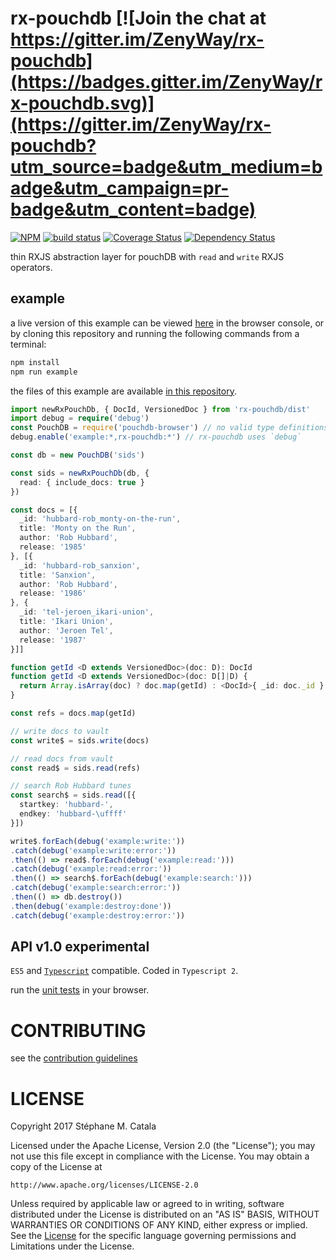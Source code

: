 # rx-pouchdb [![Join the chat at https://gitter.im/ZenyWay/rx-pouchdb](https://badges.gitter.im/ZenyWay/rx-pouchdb.svg)](https://gitter.im/ZenyWay/rx-pouchdb?utm_source=badge&utm_medium=badge&utm_campaign=pr-badge&utm_content=badge)
[![NPM](https://nodei.co/npm/rx-pouchdb.png?compact=true)](https://nodei.co/npm/rx-pouchdb/)
[![build status](https://travis-ci.org/ZenyWay/rx-pouchdb.svg?branch=master)](https://travis-ci.org/ZenyWay/rx-pouchdb)
[![Coverage Status](https://coveralls.io/repos/github/ZenyWay/rx-pouchdb/badge.svg?branch=master)](https://coveralls.io/github/ZenyWay/rx-pouchdb?branch=master)
[![Dependency Status](https://gemnasium.com/badges/github.com/ZenyWay/rx-pouchdb.svg)](https://gemnasium.com/github.com/ZenyWay/rx-pouchdb)

thin RXJS abstraction layer for pouchDB with
`read` and `write` RXJS operators.

## example
a live version of this example can be viewed [here](https://cdn.rawgit.com/ZenyWay/rx-pouchdb/v1.1.1-experimental/spec/example/index.html)
in the browser console,
or by cloning this repository and running the following commands from a terminal:
```bash
npm install
npm run example
```
the files of this example are available [in this repository](./spec/example).

```ts
import newRxPouchDb, { DocId, VersionedDoc } from 'rx-pouchdb/dist'
import debug = require('debug')
const PouchDB = require('pouchdb-browser') // no valid type definitions for TS2
debug.enable('example:*,rx-pouchdb:*') // rx-pouchdb uses `debug`

const db = new PouchDB('sids')

const sids = newRxPouchDb(db, {
  read: { include_docs: true }
})

const docs = [{
  _id: 'hubbard-rob_monty-on-the-run',
  title: 'Monty on the Run',
  author: 'Rob Hubbard',
  release: '1985'
}, [{
  _id: 'hubbard-rob_sanxion',
  title: 'Sanxion',
  author: 'Rob Hubbard',
  release: '1986'
}, {
  _id: 'tel-jeroen_ikari-union',
  title: 'Ikari Union',
  author: 'Jeroen Tel',
  release: '1987'
}]]

function getId <D extends VersionedDoc>(doc: D): DocId
function getId <D extends VersionedDoc>(doc: D[]|D) {
  return Array.isArray(doc) ? doc.map(getId) : <DocId>{ _id: doc._id }
}

const refs = docs.map(getId)

// write docs to vault
const write$ = sids.write(docs)

// read docs from vault
const read$ = sids.read(refs)

// search Rob Hubbard tunes
const search$ = sids.read([{
  startkey: 'hubbard-',
  endkey: 'hubbard-\uffff'
}])

write$.forEach(debug('example:write:'))
.catch(debug('example:write:error:'))
.then(() => read$.forEach(debug('example:read:')))
.catch(debug('example:read:error:'))
.then(() => search$.forEach(debug('example:search:')))
.catch(debug('example:search:error:'))
.then(() => db.destroy())
.then(debug('example:destroy:done'))
.catch(debug('example:destroy:error:'))
```

## <a name="api"></a> API v1.0 experimental
`ES5` and [`Typescript`](http://www.typescriptlang.org/) compatible.
Coded in `Typescript 2`.

run the [unit tests](https://cdn.rawgit.com/ZenyWay/rx-pouchdb/v1.1.1-experimental/spec/web/index.html)
in your browser.

# <a name="contributing"></a> CONTRIBUTING
see the [contribution guidelines](./CONTRIBUTING.md)

# <a name="license"></a> LICENSE
Copyright 2017 Stéphane M. Catala

Licensed under the Apache License, Version 2.0 (the "License");
you may not use this file except in compliance with the License.
You may obtain a copy of the License at

    http://www.apache.org/licenses/LICENSE-2.0

Unless required by applicable law or agreed to in writing, software
distributed under the License is distributed on an "AS IS" BASIS,
WITHOUT WARRANTIES OR CONDITIONS OF ANY KIND, either express or implied.
See the [License](./LICENSE) for the specific language governing permissions and
Limitations under the License.
